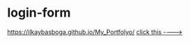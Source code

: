 # login-form
https://ilkaybasboga.github.io/My_Portfolyo/
[click this ---->](https://ilkaybasboga.github.io/login-form/)
